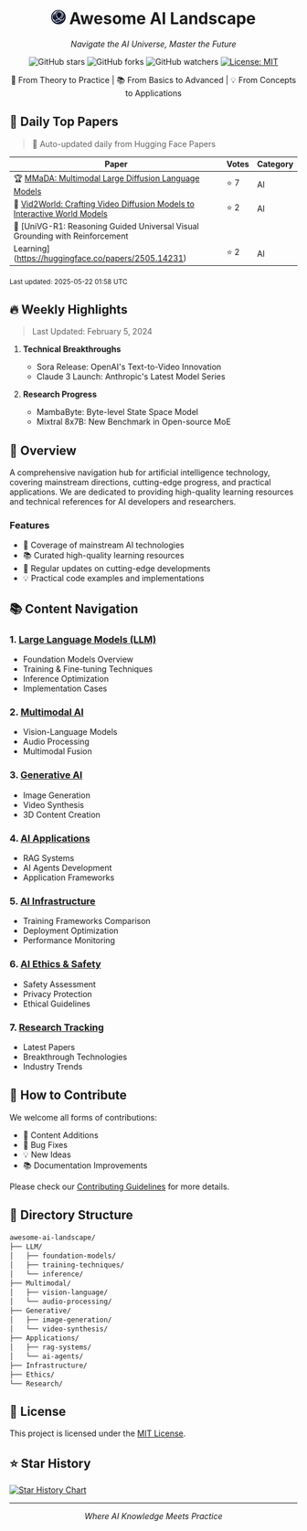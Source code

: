<div align="center">

# <img src="./assets/codescience.png" width="25" height="25" alt="AI Icon">  Awesome AI Landscape

*Navigate the AI Universe, Master the Future*

![GitHub stars](https://img.shields.io/github/stars/Code-Science/Awesome-AI-Landscape?style=social)
![GitHub forks](https://img.shields.io/github/forks/Code-Science/Awesome-AI-Landscape?style=social)
![GitHub watchers](https://img.shields.io/github/watchers/Code-Science/Awesome-AI-Landscape?style=social)
[![License: MIT](https://img.shields.io/badge/License-MIT-yellow.svg)](https://opensource.org/licenses/MIT)

🚀 From Theory to Practice | 📚 From Basics to Advanced | 💡 From Concepts to Applications

</div>

## 📰 Daily Top Papers
> 🔄 Auto-updated daily from Hugging Face Papers

| Paper | Votes | Category |
|-------|--------|-----------|
| 🏆 [MMaDA: Multimodal Large Diffusion Language Models](https://huggingface.co/papers/2505.15809) | ⭐ 7 | AI |
| 🥈 [Vid2World: Crafting Video Diffusion Models to Interactive World Models](https://huggingface.co/papers/2505.14357) | ⭐ 2 | AI |
| 🥉 [UniVG-R1: Reasoning Guided Universal Visual Grounding with Reinforcement
  Learning](https://huggingface.co/papers/2505.14231) | ⭐ 2 | AI |

<sub>Last updated: 2025-05-22 01:58 UTC</sub>

## 🔥 Weekly Highlights

> Last Updated: February 5, 2024

1. **Technical Breakthroughs**
   - Sora Release: OpenAI's Text-to-Video Innovation
   - Claude 3 Launch: Anthropic's Latest Model Series

2. **Research Progress**
   - MambaByte: Byte-level State Space Model
   - Mixtral 8x7B: New Benchmark in Open-source MoE

## 🎯 Overview

A comprehensive navigation hub for artificial intelligence technology, covering mainstream directions, cutting-edge progress, and practical applications. We are dedicated to providing high-quality learning resources and technical references for AI developers and researchers.

### Features
- 🚀 Coverage of mainstream AI technologies
- 📚 Curated high-quality learning resources
- 🔄 Regular updates on cutting-edge developments
- 💡 Practical code examples and implementations

## 📚 Content Navigation

### 1. [Large Language Models (LLM)](./LLM/README.md)
- Foundation Models Overview
- Training & Fine-tuning Techniques
- Inference Optimization
- Implementation Cases

### 2. [Multimodal AI](./Multimodal/README.md)
- Vision-Language Models
- Audio Processing
- Multimodal Fusion

### 3. [Generative AI](./Generative/README.md)
- Image Generation
- Video Synthesis
- 3D Content Creation

### 4. [AI Applications](./Applications/README.md)
- RAG Systems
- AI Agents Development
- Application Frameworks

### 5. [AI Infrastructure](./Infrastructure/README.md)
- Training Frameworks Comparison
- Deployment Optimization
- Performance Monitoring

### 6. [AI Ethics & Safety](./Ethics/README.md)
- Safety Assessment
- Privacy Protection
- Ethical Guidelines

### 7. [Research Tracking](./Research/README.md)
- Latest Papers
- Breakthrough Technologies
- Industry Trends

## 🤝 How to Contribute

We welcome all forms of contributions:
- 📝 Content Additions
- 🐛 Bug Fixes
- 💡 New Ideas
- 📚 Documentation Improvements

Please check our [Contributing Guidelines](./CONTRIBUTING.md) for more details.

## 📖 Directory Structure

```
awesome-ai-landscape/
├── LLM/
│   ├── foundation-models/
│   ├── training-techniques/
│   └── inference/
├── Multimodal/
│   ├── vision-language/
│   └── audio-processing/
├── Generative/
│   ├── image-generation/
│   └── video-synthesis/
├── Applications/
│   ├── rag-systems/
│   └── ai-agents/
├── Infrastructure/
├── Ethics/
└── Research/
```

## 📜 License

This project is licensed under the [MIT License](./LICENSE).

## ⭐ Star History

[![Star History Chart](https://api.star-history.com/svg?repos=Code-Science/Awesome-AI-Landscape&type=Date)](https://star-history.com/#Code-Science/Awesome-AI-Landscape)

---
<div align="center">
  <i>Where AI Knowledge Meets Practice</i>
</div>